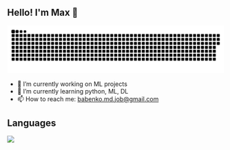 ## Hello! I'm Max 👋

<p align="center">
 <img width="600" src="assets/github-snake.svg" alt="snake"/>
</p>

- 🔭 I’m currently working on ML projects
- 🌱 I’m currently learning python, ML, DL
- 📫 How to reach me: babenko.md.job@gmail.com

## Languages
<img src="https://skillicons.dev/icons?i=py,cpp,java,postgres&perline=7"/>